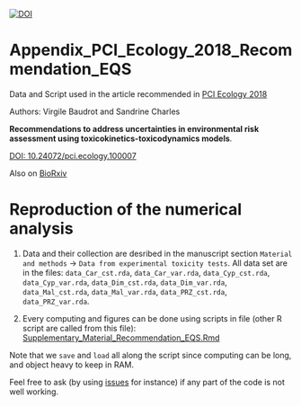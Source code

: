 [![DOI](https://zenodo.org/badge/DOI/10.5281/zenodo.1972932.svg)](https://doi.org/10.5281/zenodo.1972932)

# Appendix_PCI_Ecology_2018_Recommendation_EQS

Data and Script used in the article recommended in [PCI Ecology 2018](---)

Authors: Virgile Baudrot and Sandrine Charles

**Recommendations to address uncertainties in environmental risk assessment using toxicokinetics-toxicodynamics models**. 

[DOI: 10.24072/pci.ecology.100007](10.24072/pci.ecology.100007)

Also on [BioRxiv](https://www.biorxiv.org/content/early/2018/11/22/356469)

# Reproduction of the numerical analysis

1. Data and their collection are desribed in the manuscript section `Material and methods` -> `Data from experimental toxicity tests`.
All data set are in the files: `data_Car_cst.rda`, `data_Car_var.rda`, `data_Cyp_cst.rda`, `data_Cyp_var.rda`, `data_Dim_cst.rda`, `data_Dim_var.rda`, `data_Mal_cst.rda`, `data_Mal_var.rda`, `data_PRZ_cst.rda`, `data_PRZ_var.rda`.

2. Every computing and figures can be done using scripts in file (other R script are called from this file): [Supplementary_Material_Recommendation_EQS.Rmd](Supplementary_Material_Recommendation_EQS.Rmd)

Note that we `save` and `load` all along the script since computing can be long, and object heavy to keep in RAM.

Feel free to ask (by using [issues](https://github.com/virgile-baudrot/Appendix_PCI_Ecology_2018_Recommendation_EQS/issues) for instance) if any part of the code is not well working.



